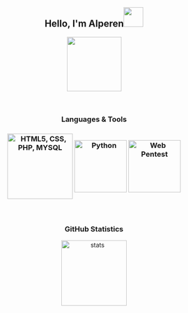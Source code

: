 <h2 align="center">Hello, I'm Alperen<img src="https://i.hizliresim.com/ddgfjx7.gif" width="45px"></h2>
<p align="center">
  <a href="https://discord.com/users/479949390950301696" target"blank_"><img src="https://i.hizliresim.com/364o9s4.png" width="125px"></a></p>
  <script src="https://tryhackme.com/badge/100765"></script>
<br />
<h3 align="center">Languages & Tools<h3>
<p align="center">
<img align="center" alt="HTML5, CSS, PHP, MYSQL" width="150px" src="https://i.hizliresim.com/a9d692x.png"/>
<img align="center" alt="Python" width="120px" src="https://upload.wikimedia.org/wikipedia/commons/thumb/f/f8/Python_logo_and_wordmark.svg/1200px-Python_logo_and_wordmark.svg.png" />
<img align="center" alt="Web Pentest" width="120px" src="https://i.hizliresim.com/89hkxqz.png">
</p>

  
<br/>
<h3 align="center">GitHub Statistics</h3>
<p align="center">
  <img src="https://github-readme-stats.vercel.app/api?username=Alperen-cpu&count_private=true&show_icons=true&theme=dark&hide_border=true" width="%100" height="150px" alt="stats" />
</p>
